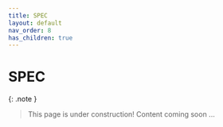 ```yaml
---
title: SPEC
layout: default
nav_order: 8
has_children: true
---
```


# SPEC

{: .note }
> This page is under construction! 
> Content coming soon ...